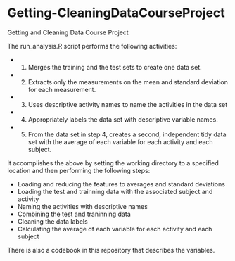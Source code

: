 # Getting-CleaningDataCourseProject
Getting and Cleaning Data Course Project

The run_analysis.R script performs the following activities:
- 1. Merges the training and the test sets to create one data set.
- 2. Extracts only the measurements on the mean and standard deviation for each measurement. 
- 3. Uses descriptive activity names to name the activities in the data set
- 4. Appropriately labels the data set with descriptive variable names. 
- 5. From the data set in step 4, creates a second, independent tidy data set with the average of each variable for each activity and each subject.

It accomplishes the above by setting the working directory to a specified location and then performing the following steps:
- Loading and reducing the features to averages and standard deviations
- Loading the test and trainning data with the associated subject and activity
- Naming the activities with descriptive names
- Combining the test and traninning data
- Cleaning the data labels
- Calculating the average of each variable for each activity and each subject

There is also a codebook in this repository that describes the variables.
